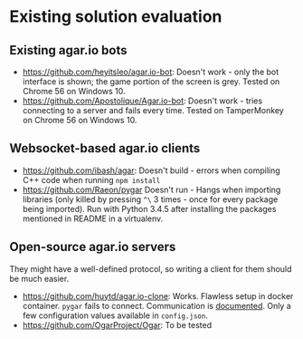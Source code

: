 # Existing solution evaluation

## Existing agar.io bots

- https://github.com/heyitsleo/agar.io-bot:
  Doesn't work - only the bot interface is shown; the game portion of the screen is grey. Tested on Chrome 56 on Windows 10.
- https://github.com/Apostolique/Agar.io-bot:
  Doesn't work - tries connecting to a server and fails every time. Tested on TamperMonkey on Chrome 56 on Windows 10.

## Websocket-based agar.io clients

- https://github.com/ibash/agar:
  Doesn't build - errors when compiling C++ code when running `npm install`
- https://github.com/Raeon/pygar
  Doesn't run - Hangs when importing libraries (only killed by pressing `^\` 3 times - once for every package being imported). Run with Python 3.4.5 after installing the packages mentioned in README in a virtualenv.

## Open-source agar.io servers

They might have a well-defined protocol, so writing a client for them should be much easier.

- https://github.com/huytd/agar.io-clone: Works. Flawless setup in docker container. `pygar` fails to connect. Communication is [documented](https://github.com/huytd/agar.io-clone/wiki/Game-Architecture#client-server-communication). Only a few configuration values available in `config.json`.
- https://github.com/OgarProject/Ogar: To be tested
